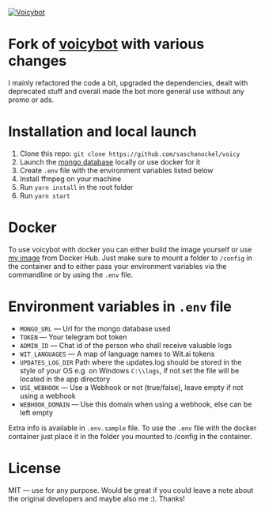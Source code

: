 [![Voicybot](/img/logo.png?raw=true)](http://voicybot.com/)

# Fork of [voicybot](https://github.com/backmeupplz/voicy) with various changes

I mainly refactored the code a bit, upgraded the dependencies, dealt with deprecated stuff and overall made the bot more general use without any promo or ads.

# Installation and local launch

1. Clone this repo: `git clone https://github.com/saschanockel/voicy`
2. Launch the [mongo database](https://www.mongodb.com/) locally or use docker for it
3. Create `.env` file with the environment variables listed below
4. Install ffmpeg on your machine
5. Run `yarn install` in the root folder
6. Run `yarn start`

# Docker

To use voicybot with docker you can either build the image yourself or use [my image](https://hub.docker.com/r/saschanockel/voicybot) from Docker Hub. Just make sure to mount a folder to `/config` in the container and to either pass your environment variables via the commandline or by using the `.env` file.

# Environment variables in `.env` file

- `MONGO_URL` — Url for the mongo database used
- `TOKEN` — Your telegram bot token
- `ADMIN_ID` — Chat id of the person who shall receive valuable logs
- `WIT_LANGUAGES` — A map of language names to Wit.ai tokens
- `UPDATES_LOG_DIR` Path where the updates.log should be stored in the style of your OS e.g. on Windows `C:\\logs`, if not set the file will be located in the app directory
- `USE_WEBHOOK` — Use a Webhook or not (true/false), leave empty if not using a webhook
- `WEBHOOK_DOMAIN` — Use this domain when using a webhook, else can be left empty

Extra info is available in `.env.sample` file. To use the `.env` file with the docker container just place it in the folder you mounted to /config in the container.

# License

MIT — use for any purpose. Would be great if you could leave a note about the original developers and maybe also me :). Thanks!
